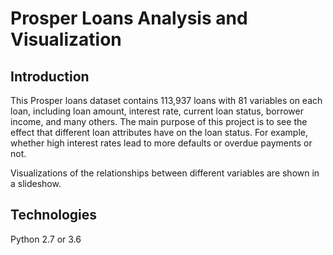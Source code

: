 # Prosper Loans Analysis and Visualization
## Introduction
This Prosper loans dataset contains 113,937 loans with 81 variables on each loan, including loan amount, interest rate, current loan status, 
borrower income, and many others. The main purpose of this project is to see the effect that different loan attributes have on the
loan status. For example, whether high interest rates lead to more defaults or overdue payments or not.

Visualizations of the relationships between different variables are shown in a slideshow.


## Technologies
Python 2.7 or 3.6
